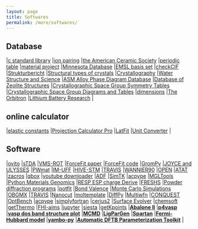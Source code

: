 ```yaml
---
layout: page
title: Softwares
permalink: /more/softwares/
---
```


## Database
|[c standard library](http://www.tutorialspoint.com/c_standard_library/)
|[ion pairing](http://pubs.acs.org/page/vi/ion_pairing.html)
|[the American Ceramic Society](http://ceramics.org/)
|[periodic table](https://ptable.com/)
|[material project](https://www.materialsproject.org/)
|[Minnesota Database](https://comp.chem.umn.edu/db/)
|[EMSL basis set](https://bse.pnl.gov/bse/portal)
|[checkCIF](http://checkcif.iucr.org/index.html)
|[Strukturbericht](https://commons.wikimedia.org/wiki/Strukturbericht)
|[Structural types of crystals](http://zhugayevych.me/CryStr/Str/index.htm)
|[Crystallography](http://www.webmineral.com/crystall.shtml#.WgzwkzdrzIU)
|[Water Structure and Science](http://www1.lsbu.ac.uk/water/water_structure_science.html)
|[ASM Alloy Phase Diagram Database](http://mio.asminternational.org/apd/index.aspx)
|[Database of Zeolite Structures](http://www.iza-structure.org/databases/)
|[Crystallographic Space Group Symmetry Tables](http://homepage.univie.ac.at/nikos.pinotsis/spacegroup.html)
|[Crystallographic Space Group Diagrams and Tables](http://img.chem.ucl.ac.uk/sgp/mainmenu.htm)
|[dimensions](http://www.dimensions-math.org/Dim_E.htm)
|[The Orbitron](http://winter.group.shef.ac.uk/orbitron/)
|[Lithium Battery Research](http://lithiumbatteryresearch.com/Dendrites-and-Fracture.php)
|  

## online calculator
|[elastic constants](https://sites.google.com/site/geocalcproject/elastic-constants)
|[Projection Calculator Pro](http://www.projectorcentral.com/Acer-C110-projection-calculator-pro.htm)
|[LatFit](http://cpsp.informatik.uni-freiburg.de:8080/LatFit/Input.jsp)
|[Unit Converter](https://www.translatorscafe.com/unit-converter/fuel-efficiency-mass/btu-(it)-per-pound-[btu/lb]-to-kilojoule-per-kilogram-[kj/kg]/)
|  

## Software
|[ovito](http://www.ovito.org/)
|[sTDA](https://www.chemie.uni-bonn.de/pctc/mulliken-center/software/stda/stda) 
|[VMS-ROT](http://pubs.acs.org/doi/abs/10.1021/acs.jctc.7b00533)
|[ForceFit paper](http://onlinelibrary.wiley.com/doi/10.1002/jcc.21523/abstract)
|[ForceFit code](https://aclark.chem.wsu.edu/software/)
|[GromPy](http://onlinelibrary.wiley.com/doi/10.1002/jcc.22947/abstract)
|[JOYCE and ULYSSES](http://pubs.rsc.org/en/content/articlelanding/2013/CP/C3CP44179B#!divAbstract)
|[PWmat](http://pwmatus.com/)
|[IM-UFF](http://www.sciencedirect.com/science/article/pii/S1093326317305181)
|[HIVE-STM](http://dannyvanpoucke.be/.hivestmcode)
|[TRAVIS](http://www.travis-analyzer.de/)
|[WANNIER90](http://www.wannier.org/index.html)
|[OPEN](http://www.sciencedirect.com/science/article/pii/S1093326316301188)
|[ATAT](http://www.brown.edu/Departments/Engineering/Labs/avdw/atat/)
|[zacros](http://zacros.org/)
|[qbox](http://eslab.ucdavis.edu/)
|[youtube downloader](https://www.onlinevideoconverter.com/video-converter)
|[ADF](https://www.scm.com/)
|[SimTK](https://simtk.org/index.php)
|[acpype](https://code.google.com/archive/p/acpype/)
|[MGLTools](http://mgltools.scripps.edu/downloads#msms)
|[Python Materials Genomics](https://pypi.python.org/pypi/pymatgen)
|[RESP ESP charge Derive](http://upjv.q4md-forcefieldtools.org/RED/)
|[FRESHS](http://www.freshs.org/dw/doku.php)
|[Powder diffraction programs](http://www.xray.cz/ecm-cd/soft/xray/index0083.html)
|[potfit](https://www.potfit.net/wiki/doku.php?id=start)
|[Bond Valence](http://www.ccp14.ac.uk/solution/bond_valence/)
|[Monte Carlo Simulations](http://omlc.ogi.edu/software/mc/)
|[OBGMX](http://software-lisc.fbk.eu/obgmx/#papers)
|[TRAVIS](http://www.travis-analyzer.de/)
|[Nanocut](https://github.com/aradi/nanocut/blob/master/doc/examples.rst)
|[moltemplate](http://www.moltemplate.org/index.html)
|[DiffPy](http://www.diffpy.org/)
|[Multiwfn](http://multiwfn.codeplex.com/)
|[CONQUEST](http://www.order-n.org/)
|[OptBench](http://optbench.org/index.html)
|[acpype](https://code.google.com/archive/p/acpype/)
|[simplyfortran](http://simplyfortran.com/)
|[cerius2](http://www.chem.cmu.edu/courses/09-560/docs/msi/simtools/C_FileFormats.html)
|[Surface Evolver](http://facstaff.susqu.edu/brakke/evolver/evolver.html)
|[chemsoft](http://www.chemsoft.ch/index.htm)
|[getThermo](https://github.com/carlosevmoura/getThermo)
|[FHI-aims](https://aimsclub.fhi-berlin.mpg.de/)
|[jupyter](http://jupyter.org/index.html)
|[siesta](https://departments.icmab.es/leem/siesta/)
|[getKpoints](http://muellergroup.jhu.edu/K-Points.html)
|[**Abalone II**](http://www.biomolecular-modeling.com/Abalone/index.html)
|[**p4vasp**](http://www.p4vasp.at/#/home)
|[**vasp dos band structure plot**](https://github.com/gVallverdu/bandstructureplots)
|[**MCMD**](https://github.com/khavernathy/mcmd)
|[**LigParGen**](http://zarbi.chem.yale.edu/ligpargen/index.html)
|[**Spartan**](https://www.wavefun.com/products/spartan.html)
|[**Fermi-Hubbard model**](https://github.com/georglind/fermihubbard)
|[**yambo-py**](http://yambopy.readthedocs.io/en/latest/#)
|[**Automatic DFTB Parameterization Toolkit**](https://bitbucket.org/solccp/adpt_core)
|
